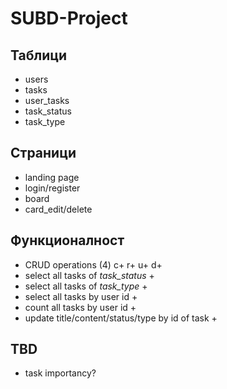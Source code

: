 # SUBD-Project

## Таблици
* users
* tasks
* user_tasks
* task_status
* task_type

## Страници
* landing page
* login/register
* board
* card_edit/delete

## Функционалност
* CRUD operations (4) c+ r+ u+ d+
* select all tasks of *task_status* +
* select all tasks of *task_type* +
* select all tasks by user id +
* count all tasks by user id +
* update title/content/status/type by id of task +

## TBD
* task importancy?

